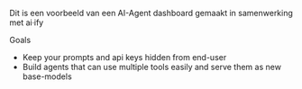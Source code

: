 Dit is een voorbeeld van een AI-Agent dashboard gemaakt in samenwerking met aiᐧify

Goals

- Keep your prompts and api keys hidden from end-user
- Build agents that can use multiple tools easily and serve them as new base-models
